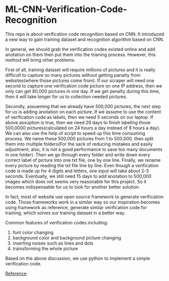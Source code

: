 # ML-CNN-Verification-Code-Recognition
This repo is about verification code recognition based on CNN. It introduced a new way to gain training dataset and recognition algorithm based on CNN. 


In general, we should grab the verification codes existed online and add anotation on them then put them into the trianing process. However, this method will bring other problems.

First of all, training dataset will require millions of pictures and it is really difficult to capture so many pictures without getting panalty from websites(where those pictures come from). If our scraper will need one second to capture one verification code picture on one IP address, then we only can get 80,000 pictures in one day. If we get penalty during this time, then it will take longer for us to collection needed pictures. 

Secondly, assueming that we already have 500,000 pictures, the next step for us is adding anotation on each picture. If we assume to use the content of verification code as labels, then we need 5 seconds on our laptop. If above assuption is true, then we need 29 days to finish labeling those 500,0000 pictures(calculated on 24 hours a day instead of 8 hours a day). We can also use the help of script to speed up this time consuming process. We name these 500,000 pictures from 1 to 500,000, then split them into multiple folders(For the sack of reducing mistakes and easily adjustment; also, it is not a good performance to save too many documents in one folder). Then we go through every folder and write down every correct label of picture into one txt file, one by one line. Finally, we rename every picture by reading the txt file line by line. Even though a verification code is made up for 4 digits and letters, one input will take about 2-3 seconds. Eventually, we still need 15 days to add anotation to 500,000 images which does not seems very reasonable for this project. So it becomes indispensable for us to look for another better solution. 

In fact, most of website use open source framework to generate verification code. Those frameworks work in a similar way so our inspiration becomes using framework as reference, generate similar verification code for training, which solves our training dataset in a better way.

Common features of verification codes including:

1. font color changing
2. background color and background picture changing
3. inserting noises such as lines and dots
4. trainsforming the whole picture

Based on the above discussion, we use python to implement a simple verification code. 


[Reference](https://hbaaron.github.io/blog_2017/%E5%9F%BA%E4%BA%8E%E5%8D%B7%E7%A7%AF%E7%A5%9E%E7%BB%8F%E7%BD%91%E7%BB%9C%E5%AE%9E%E7%8E%B0%E9%AA%8C%E8%AF%81%E7%A0%81%E8%AF%86%E5%88%AB%EF%BC%88%E4%B8%80%EF%BC%89/)

